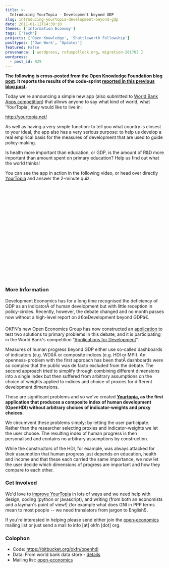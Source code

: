```yaml
---
title: >-
  Introducing YourTopia - Development beyond GDP
slug: introducing-yourtopia-development-beyond-gdp
date: 2011-01-12T14:39:10
themes: ['Information Economy']
tags: ['Tech']
projects: ['Open Knowledge', 'Shuttleworth Fellowship']
posttypes: ['Own Work', 'Updates']
featured: False
provenance: [ wordpress, rufuspollock.org, migration-201703 ]
wordpress:
  - post_id: 825
---
```


**The following is cross-posted from the [Open Knowledge Foundation blog post][okfn-blog]. It reports the results of the code-sprint [reported in this previous blog post][previous].**

[okfn-blog]: http://blog.okfn.org/2011/01/12/introducing-yourtopianet/
[previous]: http://rufuspollock.org/2011/01/07/openhdi-open-human-development-index/
[yourtopia]: http://yourtopia.net/
[okfn-econ]: http://okfn.org/groups/economics/
[competition]: http://appsfordevelopment.challengepost.com/

Today we're announcing a simple new app (also submitted to [World Bank Apps competition][competition]) that allows anyone to say what kind of world, what 'YourTopia', they would like to live in:

<http://yourtopia.net/>

As well as having a very simple function: to tell you what country is closest to your ideal, the app also has a very serious purpose: to help us develop a real empirical basis for the measures of development that are used to guide policy-making.

Is health more important than education, or GDP, is the amount of R&D more important than amount spent on primary education? Help us find out what the world thinks!

You can see the app in action in the following video, or head over directly [YourTopia][yourtopia] and answer the 2-minute quiz.

<div class="youtube_embed" style="margin-bottom: 20px"> 
 <object width="370" height="297"><param name="movie" value="http://www.youtube.com/v/Nv-00MAxa0g?fs=1&amp;hl=en_US"><param name="allowFullScreen" value="true"><param name="allowscriptaccess" value="always"><embed src="http://www.youtube.com/v/Nv-00MAxa0g?fs=1&amp;hl=en_US" type="application/x-shockwave-flash" allowscriptaccess="always" allowfullscreen="true" width="370" height="297"></embed></object> 
</div> 

### More Information

Development Economics has for a long time recognised the deficiency of GDP as an indicatorÂ of human development but with little reception in policy-circles. Recently, however, the debate changed and no month passes now without a high-level report on â€œDevelopment beyond GDPâ€.

OKFN's new Open Economics Group has now constructed an <a href="http://www.yourtopia.net" target="_blank">application </a>to test two solutions to primary problems in this debate, and it is participating in the World Bank's competition "<a href="http://www.worldbank.org/appsfordevelopment" target="_blank">Applications for Development</a>".

Measures of human progress beyond GDP either use so-called dashboards of indicators (e.g. WDI)Â or composite indices (e.g. HDI or MPI). An openness-problem with the first approach has been thatÂ dashboards were so complex that the public was de facto excluded from the debate. The second approach tried to simplify through combining different dimensions into a single index but then suffered from arbitrary assumptions on the choice of weights applied to indices and choice of proxies for different development dimensions.

These are significant problems and so we've created **[Yourtopia][yourtopia], as the first application that produces a composite index of human development (OpenHDI) without arbitrary choices of indicator-weights and proxy choices.**

We circumvent these problems simply: by letting the user participate. Rather than the researcher selecting proxies and indicator-weights we let the user choose. The resulting index of human progress is then personalised and contains no arbitrary assumptions by construction.

While the constructors of the HDI, for example, was always attacked for their assumption that human progress just depends on education, health and income and that these each carried the same importance, we now let the user decide which dimensions of progress are important and how they compare to each other.

### Get Involved

We'd love to [improve YourTopia][improve] in lots of ways and we need help with design, coding (python or javascript), and writing (from both an economists and a layman's point of view!) (for example what does GNI in PPP terms mean to most people -- we need translators from jargon to English!).

If you're interested in helping please send either join the [open-economics][] mailing list or just send a mail to info [at] okfn [dot] org.

### Colophon

 * Code: <https://bitbucket.org/okfn/openhdi>
 * Data: From world bank data store - [details][data-details]
 * Mailing list: [open-economics][]

[improve]: https://bitbucket.org/okfn/openhdi/issues
[open-economics]: http://lists.okfn.org/mailman/listinfo/open-economics
[data-details]: http://yourtopia.net/about

